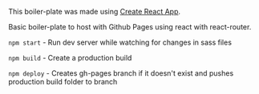 This boiler-plate was made using [Create React App](https://github.com/facebookincubator/create-react-app).

Basic boiler-plate to host with Github Pages using react with react-router.

`npm start` - Run dev server while watching for changes in sass files

`npm build` - Create a production build

`npm deploy` - Creates gh-pages branch if it doesn't exist and pushes production build folder to branch
